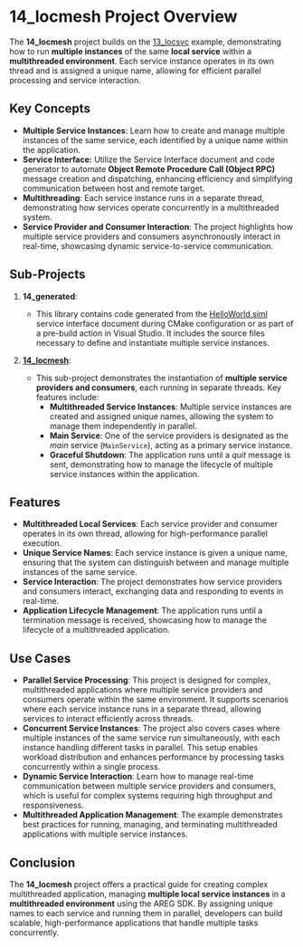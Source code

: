 
# 14_locmesh Project Overview

The **14_locmesh** project builds on the [13_locsvc](./../13_locsvc) example, demonstrating how to run **multiple instances** of the same **local service** within a **multithreaded environment**. Each service instance operates in its own thread and is assigned a unique name, allowing for efficient parallel processing and service interaction.

## Key Concepts

- **Multiple Service Instances**: Learn how to create and manage multiple instances of the same service, each identified by a unique name within the application.
- **Service Interface:** Utilize the Service Interface document and code generator to automate **Object Remote Procedure Call (Object RPC)** message creation and dispatching, enhancing efficiency and simplifying communication between host and remote target.
- **Multithreading**: Each service instance runs in a separate thread, demonstrating how services operate concurrently in a multithreaded system.
- **Service Provider and Consumer Interaction**: The project highlights how multiple service providers and consumers asynchronously interact in real-time, showcasing dynamic service-to-service communication.

## Sub-Projects

1. **14_generated**:
   - This library contains code generated from the [HelloWorld.siml](./services/HelloWorld.siml) service interface document during CMake configuration or as part of a pre-build action in Visual Studio. It includes the source files necessary to define and instantiate multiple service instances.

2. **[14_locmesh](./locsvcmesh)**:
   - This sub-project demonstrates the instantiation of **multiple service providers and consumers**, each running in separate threads. Key features include:
     - **Multithreaded Service Instances**: Multiple service instances are created and assigned unique names, allowing the system to manage them independently in parallel.
     - **Main Service**: One of the service providers is designated as the *main* service (`MainService`), acting as a primary service instance.
     - **Graceful Shutdown**: The application runs until a *quit* message is sent, demonstrating how to manage the lifecycle of multiple service instances within the application.

## Features

- **Multithreaded Local Services**: Each service provider and consumer operates in its own thread, allowing for high-performance parallel execution.
- **Unique Service Names**: Each service instance is given a unique name, ensuring that the system can distinguish between and manage multiple instances of the same service.
- **Service Interaction**: The project demonstrates how service providers and consumers interact, exchanging data and responding to events in real-time.
- **Application Lifecycle Management**: The application runs until a termination message is received, showcasing how to manage the lifecycle of a multithreaded application.

## Use Cases

- **Parallel Service Processing**: This project is designed for complex, multithreaded applications where multiple service providers and consumers operate within the same environment. It supports scenarios where each service instance runs in a separate thread, allowing services to interact efficiently across threads.
- **Concurrent Service Instances**: The project also covers cases where multiple instances of the same service run simultaneously, with each instance handling different tasks in parallel. This setup enables workload distribution and enhances performance by processing tasks concurrently within a single process.
- **Dynamic Service Interaction**: Learn how to manage real-time communication between multiple service providers and consumers, which is useful for complex systems requiring high throughput and responsiveness.
- **Multithreaded Application Management**: The example demonstrates best practices for running, managing, and terminating multithreaded applications with multiple service instances.

## Conclusion

The **14_locmesh** project offers a practical guide for creating complex multithreaded application, managing **multiple local service instances** in a **multithreaded environment** using the AREG SDK. By assigning unique names to each service and running them in parallel, developers can build scalable, high-performance applications that handle multiple tasks concurrently.

